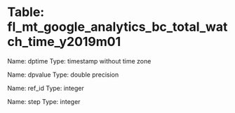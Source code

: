 Table: fl_mt_google_analytics_bc_total_watch_time_y2019m01
==========================================================

Name: dptime
Type: timestamp without time zone

Name: dpvalue
Type: double precision

Name: ref_id
Type: integer

Name: step
Type: integer

